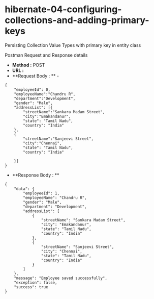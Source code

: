 # hibernate-04-configuring-collections-and-adding-primary-keys
Persisting Collection Value Types with primary key in entity class

Postman Request and Response details

- **Method :** POST
- **URL :** 
- **Request Body : ** - 
```
{
	"employeeId": 0,
	"employeeName":"Chandru R",
	"department":"Development",
	"gender": "Male",
	"addressList": [{
		"streetName":"Sankara Madam Street",
		"city":"Emakandanur",
		"state": "Tamil Nadu",
		"country": "India"
	},
	{
		"streetName":"Sanjeevi Street",
		"city":"Chennai",
		"state": "Tamil Nadu",
		"country": "India"
		
	}]
}
```
- **Response Body : **
```
{
    "data": {
        "employeeId": 1,
        "employeeName": "Chandru R",
        "gender": "Male",
        "department": "Development",
        "addressList": [
            {
                "streetName": "Sankara Madam Street",
                "city": "Emakandanur",
                "state": "Tamil Nadu",
                "country": "India"
            },
            {
                "streetName": "Sanjeevi Street",
                "city": "Chennai",
                "state": "Tamil Nadu",
                "country": "India"
            }
        ]
    },
    "message": "Employee saved successfully",
    "exception": false,
    "success": true
}
```

